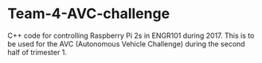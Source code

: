 # Team-4-AVC-challenge
C++ code for controlling Raspberry Pi 2s in ENGR101 during 2017. This is to be used for the AVC (Autonomous Vehicle Challenge) during the second half of trimester 1.
